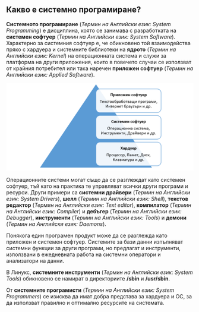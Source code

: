 ## Какво е системно програмиране?

**Системното програмиране** (_Термин на Английски език: System Programming_) е дисциплина, която се занимава с разработката на **системен софтуер** (_Термин на Английски език: System Software_). 
Характерно за системния софтуер е, че обикновено той взаимодейства пряко с хардуера и системните библиотеки на **ядрото** (_Термин на Английски език: Kernel_) на операционната система и служи за платформа на други приложения, които в повечето случаи се използват от крайния потребител или така наречен **приложен софтуер** (_Термин на Английски език: Applied Software_). 

![01_introduction.png](01_introduction.png) 
 
Операционните системи могат също да се разглеждат като системен софтуер, тъй като на практика те управляват всички други програми и ресурси. Други примери са **системни драйвери** (_Термин на Английски език: System Drivers_), **шелл** (_Термин на Английски език: Shell_), **текстов редактор** (_Термин на Английски език: Text editor_), **компилатор** (_Термин на Английски език: Compiler_) и **дебъгер** (_Термин на Английски език: Debugger_), **инструменти** (_Термин на Английски език: Tools_) и **демони** (_Термин на Английски език: Daemons_). 

Понякога един програмен продукт може да се разглежда като приложен и системен софтуер. Системите за бази данни изпълняват системни функции за други програми, но предлагат и инструменти, използвани в ежедневната работа на системни оператори и анализатори на данни. 

В Линукс, **системните инструменти** (_Термин на Английски език: System Tools_) обикновено се намират в директориите **/sbin** и **/usr/sbin**. 

От **системните програмисти**  (_Термин на Английски език: System Programmers_) се изисква да имат добра представа за хардуера и ОС, за да използват правилно и оптимално ресурсите на системата.
